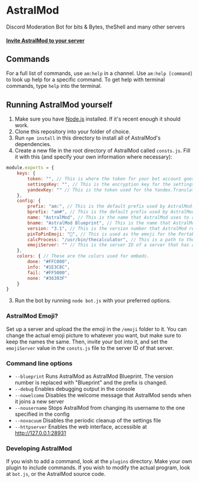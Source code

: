 # AstralMod
Discord Moderation Bot for bits & Bytes, theShell and many other servers

#### [Invite AstralMod to your server](https://discordapp.com/oauth2/authorize?client_id=282048599574052864&scope=bot&permissions=461843558)

## Commands
For a full list of commands, use `am:help` in a channel. Use `am:help [command]` to look up help for a specific command. To get help with terminal commands, type `help` into the terminal.

## Running AstralMod yourself
1. Make sure you have [Node.js](https://nodejs.org/en/) installed. If it's recent enough it should work.
2. Clone this repository into your folder of choice.
3. Run `npm install` in this directory to install all of AstralMod's dependencies.
4. Create a new file in the root directory of AstralMod called `consts.js`. Fill it with this (and specify your own information where necessary): 

```js
module.exports = {
    keys: {
        token: "", // This is where the token for your bot account goes
        settingsKey: "", // This is the encryption key for the settings file. What you input here really doesn't matter - it should be about 32 characters (if you go any longer it will be truncated). Don't change it or else you won't be able to use your settings file again. 
        yandexKey: "" // This is the token used for the Yandex.Translate API. You can leave this blank, but 'am:tr' will be disabled. If you want to use 'am:tr' though, you can get a token at https://tech.yandex.com/translate/ and insert it here.
    },
    config: {
        prefix: "am:", // This is the default prefix used by AstralMod.
        bprefix: "am#", // This is the default prefix used by AstralMod when it is running as AstralMod Blueprint.
        name: "AstralMod", // This is the name that AstralMod uses to refer to itself.
        bname: "AstralMod Blueprint", // This is the name that AstralMod uses to refer to itself in blueprint mode.
        version: "3.1", // This is the version number that AstralMod refers to itself as. When in blueprint mode, the version is not shown (and logs say 'Blueprint').
        pinToPinEmoji: "📌", // This is used as the emoji for the Portable Pins and the Pin to Pin feature. You can generally leave this as the default, but if you have other bots that interpret the 📌 emoji as something else, you might want to change it.
        calcProcess: "/usr/bin/thecalculator", // This is a path to the compiled binary for theCalculator, used for calculating expressions in 'am:calc'. You can leave this blank, but 'am:calc' will be disabled. You can grab a copy of theCalculator at https://github.com/vicr123/thecalculator/releases.
        emojiServer: "" // This is the server ID of a server that has all of the AstralMod-specific emoji. More information about setting up the emoji can be found below. You can leave this blank, but all custom emoji will be replaced by ➡.
    },
    colors: { // These are the colors used for embeds.
        done: "#FFC000",
        info: "#1E3C8C",
        fail: "#FF5000",
        none: "#36393F"
    }
}
```

3. Run the bot by running `node bot.js` with your preferred options.

### AstralMod Emoji?
Set up a server and upload the the emoji in the `/emoji` folder to it. You can change the actual emoji picture to whatever you want, but make sure to keep the names the same. Then, invite your bot into it, and set the `emojiServer` value in the `consts.js` file to the server ID of that server.

### Command line options
- `--blueprint` Runs AstralMod as AstralMod Blueprint. The version number is replaced with "Blueprint" and the prefix is changed.
- `--debug` Enables debugging output in the console
- `--nowelcome` Disables the welcome message that AstralMod sends when it joins a new server
- `--nousername` Stops AstralMod from changing its username to the one specified in the config
- `--novacuum` Disables the periodic cleanup of the settings file
- `--httpserver` Enables the web interface, accessible at http://127.0.0.1:28931

### Developing AstralMod
If you wish to add a command, look at the `plugins` directory. Make your own plugin to include commands.
If you wish to modify the actual program, look at `bot.js`, or the AstralMod source code.
